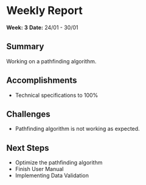 # Weekly Report

**Week:** **3**
**Date:** 24/01 - 30/01

## Summary

Working on a pathfinding algorithm.

## Accomplishments

- Technical specifications to 100%


## Challenges

-  Pathfinding algorithm is not working as expected.


## Next Steps

- Optimize the pathfinding algorithm
- Finish User Manual
- Implementing Data Validation

